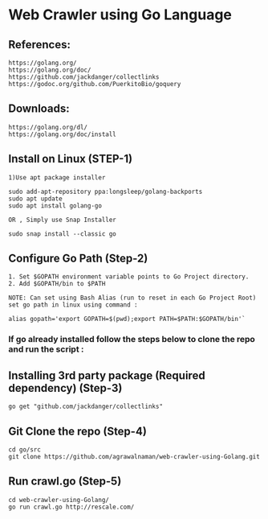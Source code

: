 
# Web Crawler using Go Language


## References:

    https://golang.org/
    https://golang.org/doc/
    https://github.com/jackdanger/collectlinks
    https://godoc.org/github.com/PuerkitoBio/goquery

## Downloads:

    https://golang.org/dl/
    https://golang.org/doc/install


## Install on Linux (STEP-1)
	1)Use apt package installer
```console
sudo add-apt-repository ppa:longsleep/golang-backports
sudo apt update
sudo apt install golang-go
```
	OR , Simply use Snap Installer
`sudo snap install --classic go`
## Configure Go Path (Step-2)

	1. Set $GOPATH environment variable points to Go Project directory.
	2. Add $GOPATH/bin to $PATH
	
	NOTE: Can set using Bash Alias (run to reset in each Go Project Root)
	set go path in linux using command : 	
```console
alias gopath='export GOPATH=$(pwd);export PATH=$PATH:$GOPATH/bin'`
```
### If go already installed follow the steps below to clone the repo and run the script : 
	
##  Installing 3rd party package (Required dependency) (Step-3)
```console
go get "github.com/jackdanger/collectlinks"
```
	
## Git Clone the repo (Step-4)
```console
cd go/src
git clone https://github.com/agrawalnaman/web-crawler-using-Golang.git
```
## Run crawl.go (Step-5)
```console
cd web-crawler-using-Golang/
go run crawl.go http://rescale.com/
```


	


    
